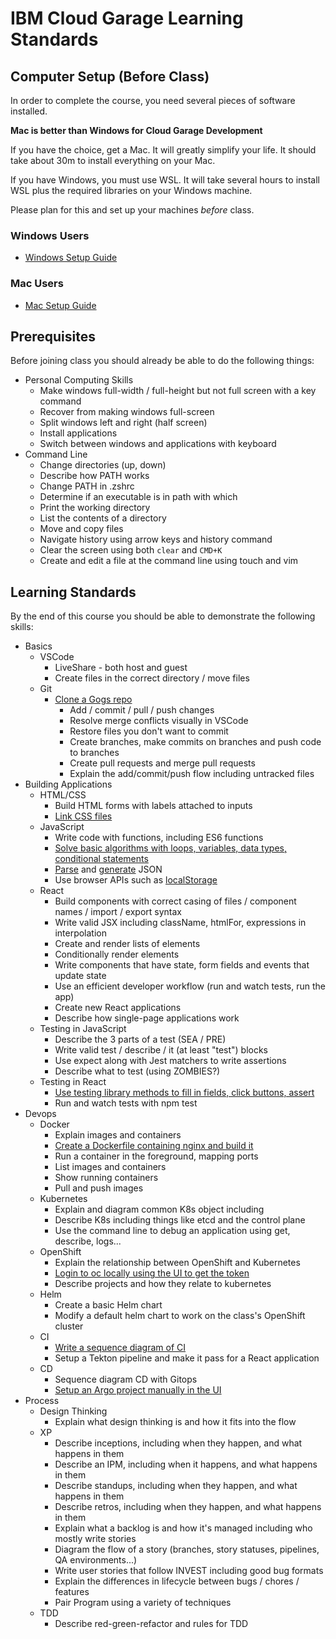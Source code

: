 # IBM Cloud Garage Learning Standards

## Computer Setup (Before Class)

In order to complete the course, you need several pieces of software installed.

**Mac is better than Windows for Cloud Garage Development**

If you have the choice, get a Mac. It will greatly simplify your life. It should take about 30m to install everything on your Mac.

If you have Windows, you must use WSL. It will take several hours to install WSL plus the required libraries on your Windows machine.

Please plan for this and set up your machines _before_ class.

### Windows Users

- [Windows Setup Guide](computer-setup/windows.md)

### Mac Users

- [Mac Setup Guide](computer-setup/mac.md)

## Prerequisites

Before joining class you should already be able to do the following things:

- Personal Computing Skills
  - Make windows full-width / full-height but not full screen with a key command
  - Recover from making windows full-screen
  - Split windows left and right (half screen)
  - Install applications
  - Switch between windows and applications with keyboard
- Command Line
  - Change directories (up, down)
  - Describe how PATH works
  - Change PATH in .zshrc
  - Determine if an executable is in path with which
  - Print the working directory
  - List the contents of a directory
  - Move and copy files
  - Navigate history using arrow keys and history command
  - Clear the screen using both `clear` and `CMD+K`
  - Create and edit a file at the command line using touch and vim

## Learning Standards

By the end of this course you should be able to demonstrate the following skills:

- Basics
  - VSCode
    - LiveShare - both host and guest
    - Create files in the correct directory / move files
  - Git
    - [Clone a Gogs repo](./gogs-authentication.md)
      - Add / commit / pull / push changes
      - Resolve merge conflicts visually in VSCode
      - Restore files you don't want to commit
      - Create branches, make commits on branches and push code to branches
      - Create pull requests and merge pull requests
      - Explain the add/commit/push flow including untracked files
- Building Applications
  - HTML/CSS
    - Build HTML forms with labels attached to inputs
    - [Link CSS files](https://developer.mozilla.org/en-US/docs/Web/HTML/Element/link)
  - JavaScript
    - Write code with functions, including ES6 functions
    - [Solve basic algorithms with loops, variables, data types, conditional statements](https://education.launchcode.org/intro-to-professional-web-dev/chapters/loops/accumulator-pattern.html)
    - [Parse](https://developer.mozilla.org/en-US/docs/Web/JavaScript/Reference/Global_Objects/JSON/parse) and [generate](https://developer.mozilla.org/en-US/docs/Web/JavaScript/Reference/Global_Objects/JSON/stringify) JSON
    - Use browser APIs such as [localStorage](https://www.htmldog.com/guides/javascript/advanced/localstorage/)
  - React
    - Build components with correct casing of files / component names / import / export syntax
    - Write valid JSX including className, htmlFor, expressions in interpolation
    - Create and render lists of elements
    - Conditionally render elements
    - Write components that have state, form fields and events that update state
    - Use an efficient developer workflow (run and watch tests, run the app)
    - Create new React applications
    - Describe how single-page applications work
  - Testing in JavaScript
    - Describe the 3 parts of a test (SEA / PRE)
    - Write valid test / describe / it (at least "test") blocks
    - Use expect along with Jest matchers to write assertions
    - Describe what to test (using ZOMBIES?)
  - Testing in React
    - [Use testing library methods to fill in fields, click buttons, assert](./react/testing.md)
    - Run and watch tests with npm test
- Devops
  - Docker
    - Explain images and containers
    - [Create a Dockerfile containing nginx and build it](./react/docker.md)
    - Run a container in the foreground, mapping ports
    - List images and containers
    - Show running containers
    - Pull and push images
  - Kubernetes
    - Explain and diagram common K8s object including
    - Describe K8s including things like etcd and the control plane
    - Use the command line to debug an application using get, describe, logs...
  - OpenShift
    - Explain the relationship between OpenShift and Kubernetes
    - [Login to oc locally using the UI to get the token](./openshift/cheatsheet.md)
    - Describe projects and how they relate to kubernetes
  - Helm
    - Create a basic Helm chart
    - Modify a default helm chart to work on the class's OpenShift cluster
  - CI
    - [Write a sequence diagram of CI](./ci-cd/continuous-integration.md)
    - Setup a Tekton pipeline and make it pass for a React application
  - CD
    - Sequence diagram CD with Gitops
    - [Setup an Argo project manually in the UI](./ci-cd/argo.md)
- Process
  - Design Thinking
    - Explain what design thinking is and how it fits into the flow
  - XP
    - Describe inceptions, including when they happen, and what happens in them
    - Describe an IPM, including when it happens, and what happens in them
    - Describe standups, including when they happen, and what happens in them
    - Describe retros, including when they happen, and what happens in them
    - Explain what a backlog is and how it's managed including who mostly write stories
    - Diagram the flow of a story (branches, story statuses, pipelines, QA environments...)
    - Write user stories that follow INVEST including good bug formats
    - Explain the differences in lifecycle between bugs / chores / features
    - Pair Program using a variety of techniques
  - TDD
    - Describe red-green-refactor and rules for TDD
